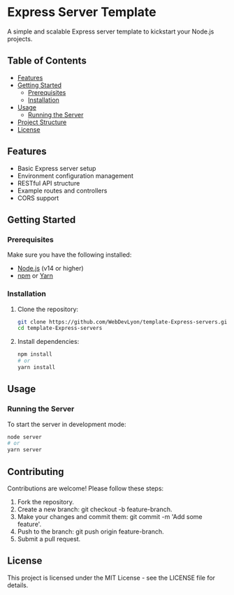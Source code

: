# Express Server Template

A simple and scalable Express server template to kickstart your Node.js projects.

## Table of Contents

-   [Features](#features)
-   [Getting Started](#getting-started)
    -   [Prerequisites](#prerequisites)
    -   [Installation](#installation)
-   [Usage](#usage)
    -   [Running the Server](#running-the-server)
-   [Project Structure](#project-structure)
-   [License](#license)

## Features

-   Basic Express server setup
-   Environment configuration management
-   RESTful API structure
-   Example routes and controllers
-   CORS support

## Getting Started

### Prerequisites

Make sure you have the following installed:

-   [Node.js](https://nodejs.org/) (v14 or higher)
-   [npm](https://www.npmjs.com/) or [Yarn](https://yarnpkg.com/)

### Installation

1. Clone the repository:

    ```bash
    git clone https://github.com/WebDevLyon/template-Express-servers.git
    cd template-Express-servers
    ```

2. Install dependencies:
    ```bash
    npm install
    # or
    yarn install
    ```

## Usage

### Running the Server

To start the server in development mode:

```bash
node server
# or
yarn server
```
## Contributing
Contributions are welcome! Please follow these steps:

1. Fork the repository.
2. Create a new branch: git checkout -b feature-branch.
3. Make your changes and commit them: git commit -m 'Add some feature'.
4. Push to the branch: git push origin feature-branch.
5. Submit a pull request.

## License
This project is licensed under the MIT License - see the LICENSE file for details.
